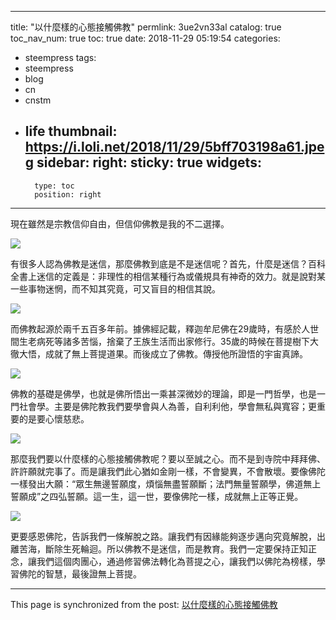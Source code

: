 
---
title: "以什麼樣的心態接觸佛教"
permlink: 3ue2vn33al
catalog: true
toc_nav_num: true
toc: true
date: 2018-11-29 05:19:54
categories:
- steempress
tags:
- steempress
- blog
- cn
- cnstm
- life
thumbnail: https://i.loli.net/2018/11/29/5bff703198a61.jpeg
sidebar:
    right:
        sticky: true
widgets:
    -
        type: toc
        position: right
---


現在雖然是宗教信仰自由，但信仰佛教是我的不二選擇。


![](https://i.loli.net/2018/11/29/5bff703198a61.jpeg)


有很多人認為佛教是迷信，那麼佛教到底是不是迷信呢？首先，什麼是迷信？百科全書上迷信的定義是：非理性的相信某種行為或儀規具有神奇的效力。就是說對某一些事物迷惘，而不知其究竟，可又盲目的相信其說。


![](https://i.loli.net/2018/11/29/5bff705e6df2a.jpeg)


而佛教起源於兩千五百多年前。據佛經記載，釋迦牟尼佛在29歲時，有感於人世間生老病死等諸多苦惱，捨棄了王族生活而出家修行。35歲的時候在菩提樹下大徹大悟，成就了無上菩提道果。而後成立了佛教。傳授他所證悟的宇宙真諦。


![](https://i.loli.net/2018/11/29/5bff7084b2c9d.jpeg)


佛教的基礎是佛學，也就是佛所悟出一乘甚深微妙的理論，即是一門哲學，也是一門社會學。主要是佛陀教我們要學會與人為善，自利利他，學會無私與寬容；更重要的是要心懷慈悲。


![](https://i.loli.net/2018/11/29/5bff70ad4601c.jpeg)


那麼我們要以什麼樣的心態接觸佛教呢？要以至誠之心。而不是到寺院中拜拜佛、許許願就完事了。而是讓我們此心猶如金剛一樣，不會變異，不會散壞。要像佛陀一樣發出大願：“眾生無邊誓願度，煩惱無盡誓願斷；法門無量誓願學，佛道無上誓願成”之四弘誓願。這一生，這一世，要像佛陀一樣，成就無上正等正覺。


![](https://i.loli.net/2018/11/29/5bff70d48f23c.jpeg)


更要感恩佛陀，告訴我們一條解脫之路。讓我們有因緣能夠逐步邁向究竟解脫，出離苦海，斷除生死輪迴。所以佛教不是迷信，而是教育。我們一定要保持正知正念，讓我們這個肉團心，通過修習佛法轉化為菩提之心，讓我們以佛陀為榜樣，學習佛陀的智慧，最後證無上菩提。

- - -

This page is synchronized from the post: [以什麼樣的心態接觸佛教](https://steemit.com/@sunai/3ue2vn33al)
